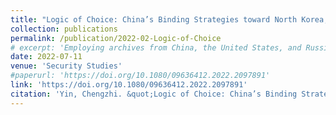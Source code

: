 ```yaml
---
title: "Logic of Choice: China’s Binding Strategies toward North Korea, 1965–1970"
collection: publications
permalink: /publication/2022-02-Logic-of-Choice
# excerpt: 'Employing archives from China, the United States, and Russia, this article explores the question of how China chose its binding strategy to stop North Korea from tilting towards the Soviet Union in the late 1960s.'
date: 2022-07-11
venue: 'Security Studies'
#paperurl: 'https://doi.org/10.1080/09636412.2022.2097891'
link: 'https://doi.org/10.1080/09636412.2022.2097891'
citation: 'Yin, Chengzhi. &quot;Logic of Choice: China’s Binding Strategies toward North Korea, 1965–1970.&quot; <i>Security Studies</i> (2022). https://doi.org/10.1080/09636412.2022.2097891.'
---
```

